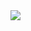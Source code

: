 <img src="https://capsule-render.vercel.app/api?type=Cylinder&color=auto&height=300&section=header&text=Profile&fontSize=90" />
